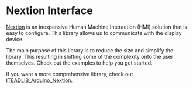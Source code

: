 # Nextion Interface
[Nextion](https://nextion.tech/) is an inexpensive Human Machine Interaction (HMI) solution that is easy to configure. This library allows us to communicate with the display device.

The main purpose of this library is to reduce the size and simplify the library. This resulting in shifting some of the complexity onto the user themselves. Check out the examples to help you get started.

If you want a more comprehensive library, check out [ITEADLIB_Arduino_Nextion](https://github.com/itead/ITEADLIB_Arduino_Nextion).